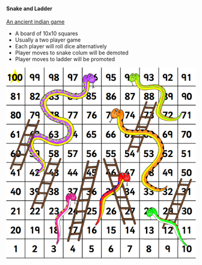 #### Snake and Ladder 

[An ancient indian game](https://en.wikipedia.org/wiki/Snakes_and_ladders)

* A board of 10x10 squares
* Usually a two player game
* Each player will roll dice alternatively
* Player moves to snake colum will be demoted
* Player moves to ladder will be promoted

![](image.png "Snake and Ladder")
